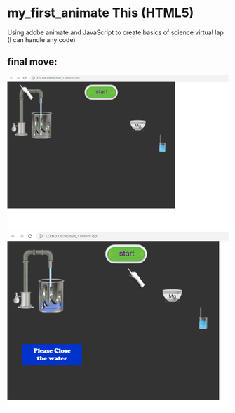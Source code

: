 # my_first_animate This (HTML5)
Using adobe animate and JavaScript to create basics of science virtual lap  (I can handle any code)

## final move: 
<img src="myanimate.PNG">	
<img src="before_1.PNG">
